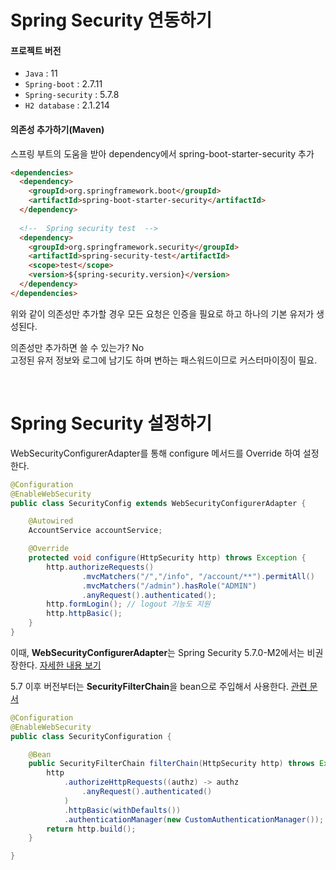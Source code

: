 # Spring Security 연동하기

#### 프로젝트 버전

- `Java` : 11
- `Spring-boot` : 2.7.11
- `Spring-security` : 5.7.8
- `H2 database` : 2.1.214

#### 의존성 추가하기(Maven)

스프링 부트의 도움을 받아 dependency에서 spring-boot-starter-security 추가

```html
<dependencies>
  <dependency>
    <groupId>org.springframework.boot</groupId>
    <artifactId>spring-boot-starter-security</artifactId>
  </dependency>
  
  <!--  Spring security test  -->
  <dependency>
    <groupId>org.springframework.security</groupId>
    <artifactId>spring-security-test</artifactId>
    <scope>test</scope>
    <version>${spring-security.version}</version>
  </dependency>
</dependencies>
```

위와 같이 의존성만 추가할 경우 모든 요청은 인증을 필요로 하고 하나의 기본 유저가 생성된다.

의존성만 추가하면 쓸 수 있는가? No  
고정된 유저 정보와 로그에 남기도 하며 변하는 패스워드이므로 커스터마이징이 필요.  

<br>
  
# Spring Security 설정하기

WebSecurityConfigurerAdapter를 통해 configure 메서드를 Override 하여 설정한다.

```java
@Configuration
@EnableWebSecurity
public class SecurityConfig extends WebSecurityConfigurerAdapter {

    @Autowired
    AccountService accountService;

    @Override
    protected void configure(HttpSecurity http) throws Exception {
        http.authorizeRequests()
                .mvcMatchers("/","/info", "/account/**").permitAll()
                .mvcMatchers("/admin").hasRole("ADMIN")
                .anyRequest().authenticated();
        http.formLogin(); // logout 기능도 지원
        http.httpBasic();
    }
}
```

이때, **WebSecurityConfigurerAdapter**는 Spring Security 5.7.0-M2에서는 비권장한다. 
[자세한 내용 보기](https://github.com/spring-projects/spring-security/issues/10822)  

5.7 이후 버전부터는 **SecurityFilterChain**을 bean으로 주입해서 사용한다. [관련 문서](https://spring.io/blog/2022/02/21/spring-security-without-the-websecurityconfigureradapter)

```java
@Configuration
@EnableWebSecurity
public class SecurityConfiguration {

    @Bean
    public SecurityFilterChain filterChain(HttpSecurity http) throws Exception {
        http
            .authorizeHttpRequests((authz) -> authz
                .anyRequest().authenticated()
            )
            .httpBasic(withDefaults())
            .authenticationManager(new CustomAuthenticationManager());
        return http.build();
    }

}
```
